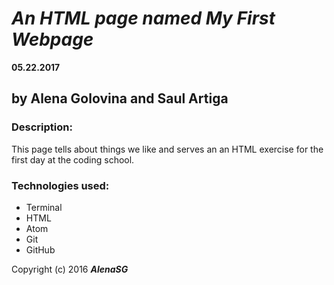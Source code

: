 # _An HTML page named My First Webpage_
**05.22.2017**
## by **Alena Golovina** and **Saul Artiga**

### Description:
This page tells about things we like and serves an an HTML exercise for the first day at the coding school.

### Technologies used:

* Terminal
* HTML
* Atom
* Git
* GitHub

Copyright (c) 2016 **_AlenaSG_**
